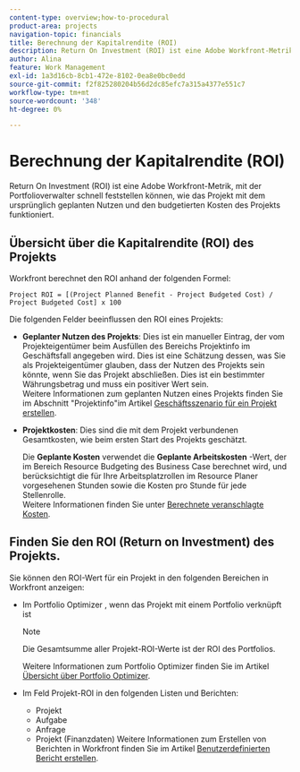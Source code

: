 ```yaml
---
content-type: overview;how-to-procedural
product-area: projects
navigation-topic: financials
title: Berechnung der Kapitalrendite (ROI)
description: Return On Investment (ROI) ist eine Adobe Workfront-Metrik, mit der Portfolioverwalter schnell feststellen können, wie das Projekt mit dem ursprünglich geplanten Nutzen und den budgetierten Kosten des Projekts funktioniert.
author: Alina
feature: Work Management
exl-id: 1a3d16cb-8cb1-472e-8102-0ea8e0bc0edd
source-git-commit: f2f825280204b56d2dc85efc7a315a4377e551c7
workflow-type: tm+mt
source-wordcount: '348'
ht-degree: 0%

---
```


# Berechnung der Kapitalrendite (ROI)

Return On Investment (ROI) ist eine Adobe Workfront-Metrik, mit der Portfolioverwalter schnell feststellen können, wie das Projekt mit dem ursprünglich geplanten Nutzen und den budgetierten Kosten des Projekts funktioniert.

## Übersicht über die Kapitalrendite (ROI) des Projekts

Workfront berechnet den ROI anhand der folgenden Formel:

```
Project ROI = [(Project Planned Benefit - Project Budgeted Cost) / Project Budgeted Cost] x 100
```

Die folgenden Felder beeinflussen den ROI eines Projekts:

* **Geplanter Nutzen des Projekts**: Dies ist ein manueller Eintrag, der vom Projekteigentümer beim Ausfüllen des Bereichs Projektinfo im Geschäftsfall angegeben wird. Dies ist eine Schätzung dessen, was Sie als Projekteigentümer glauben, dass der Nutzen des Projekts sein könnte, wenn Sie das Projekt abschließen. Dies ist ein bestimmter Währungsbetrag und muss ein positiver Wert sein.\
   Weitere Informationen zum geplanten Nutzen eines Projekts finden Sie im Abschnitt &quot;Projektinfo&quot;im Artikel [Geschäftsszenario für ein Projekt erstellen](../../../manage-work/projects/define-a-business-case/create-business-case.md).

* **Projektkosten**: Dies sind die mit dem Projekt verbundenen Gesamtkosten, wie beim ersten Start des Projekts geschätzt.

   Die **Geplante Kosten** verwendet die **Geplante Arbeitskosten** -Wert, der im Bereich Resource Budgeting des Business Case berechnet wird, und berücksichtigt die für Ihre Arbeitsplatzrollen im Resource Planer vorgesehenen Stunden sowie die Kosten pro Stunde für jede Stellenrolle.\
   Weitere Informationen finden Sie unter [Berechnete veranschlagte Kosten](../../../manage-work/projects/project-finances/budgeted-cost.md).

## Finden Sie den ROI (Return on Investment) des Projekts.

Sie können den ROI-Wert für ein Projekt in den folgenden Bereichen in Workfront anzeigen:

* Im Portfolio Optimizer , wenn das Projekt mit einem Portfolio verknüpft ist

   >[!NOTE]
   >
   >Die Gesamtsumme aller Projekt-ROI-Werte ist der ROI des Portfolios.

   Weitere Informationen zum Portfolio Optimizer finden Sie im Artikel [Übersicht über Portfolio Optimizer](../../../manage-work/portfolios/portfolio-optimizer/portfolio-optimizer-overview.md).

* Im Feld Projekt-ROI in den folgenden Listen und Berichten: 

   * Projekt
   * Aufgabe
   * Anfrage
   * Projekt (Finanzdaten)
   Weitere Informationen zum Erstellen von Berichten in Workfront finden Sie im Artikel [Benutzerdefinierten Bericht erstellen](../../../reports-and-dashboards/reports/creating-and-managing-reports/create-custom-report.md).
